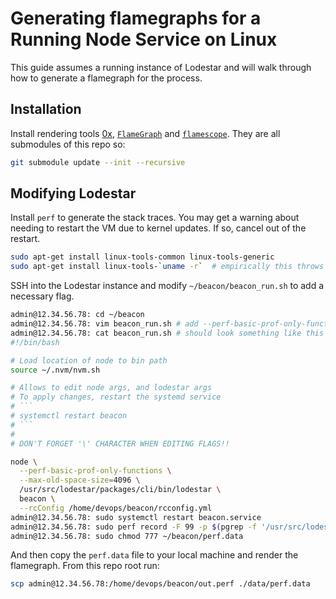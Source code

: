 # Generating flamegraphs for a Running Node Service on Linux

This guide assumes a running instance of Lodestar and will walk through how to generate a flamegraph for the process.

## Installation

Install rendering tools [0x](https://github.com/davidmarkclements/0x.git), [`FlameGraph`](https://github.com/brendangregg/FlameGraph) and [`flamescope`](https://github.com/Netflix/flamescope).  They are all submodules of this repo so:

```sh
git submodule update --init --recursive
```

## Modifying Lodestar

Install `perf` to generate the stack traces.  You may get a warning about needing to restart the VM due to kernel updates.  If so, cancel out of the restart.

```bash
sudo apt-get install linux-tools-common linux-tools-generic
sudo apt-get install linux-tools-`uname -r`  # empirically this throws if run on the same line above
```

SSH into the Lodestar instance and modify `~/beacon/beacon_run.sh` to add a necessary flag.

```sh
admin@12.34.56.78: cd ~/beacon
admin@12.34.56.78: vim beacon_run.sh # add --perf-basic-prof-only-functions
admin@12.34.56.78: cat beacon_run.sh # should look something like this when done
#!/bin/bash

# Load location of node to bin path
source ~/.nvm/nvm.sh

# Allows to edit node args, and lodestar args
# To apply changes, restart the systemd service
# ```
# systemctl restart beacon
# ```
#
# DON'T FORGET '\' CHARACTER WHEN EDITING FLAGS!!

node \
  --perf-basic-prof-only-functions \
  --max-old-space-size=4096 \
  /usr/src/lodestar/packages/cli/bin/lodestar \
  beacon \
  --rcConfig /home/devops/beacon/rcconfig.yml
admin@12.34.56.78: sudo systemctl restart beacon.service
admin@12.34.56.78: sudo perf record -F 99 -p $(pgrep -f '/usr/src/lodestar/packages/cli/bin/lodestar beacon') -g -- sleep 60
admin@12.34.56.78: sudo chmod 777 ~/beacon/perf.data
```

And then copy the `perf.data` file to your local machine and render the flamegraph. From this repo root run:

```sh
scp admin@12.34.56.78:/home/devops/beacon/out.perf ./data/perf.data

```
